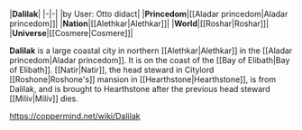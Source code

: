 |**Dalilak**|
|-|-|
|by User: Otto didact|
|**Princedom**|[[Aladar princedom\|Aladar princedom]]|
|**Nation**|[[Alethkar\|Alethkar]]|
|**World**|[[Roshar\|Roshar]]|
|**Universe**|[[Cosmere\|Cosmere]]|

**Dalilak** is a large coastal city in northern [[Alethkar\|Alethkar]] in the [[Aladar princedom\|Aladar princedom]]. It is on the coast of the [[Bay of Elibath\|Bay of Elibath]].
[[Natir\|Natir]], the head steward in Citylord [[Roshone\|Roshone's]] mansion in [[Hearthstone\|Hearthstone]], is from Dalilak, and is brought to Hearthstone after the previous head steward [[Miliv\|Miliv]] dies.



https://coppermind.net/wiki/Dalilak